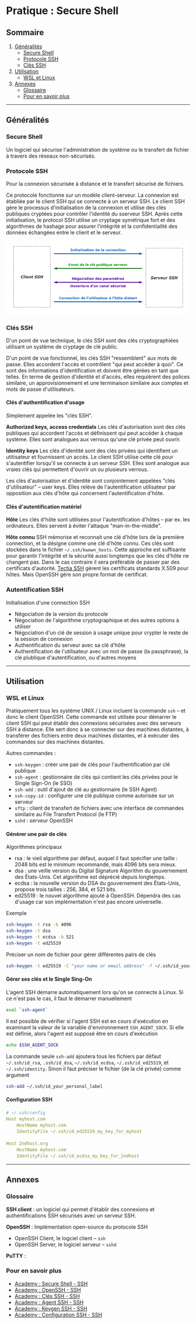
# Pratique : Secure Shell

## Sommaire
1. [Généralités](#généralités)
    - [Secure Shell](#secure-shell)
    - [Protocole SSH](#protocole-ssh)
    - [Clés SSH](#clés-ssh)
1. [Utilisation](#utilisation)
    - [WSL et Linux](#wsl-et-linux)
1. [Annexes](#annexes)
    - [Glossaire](#glossaire)
    - [Pour en savoir plus](#pour-en-savoir-plus)

---


## Généralités

### Secure Shell

Un logiciel qui sécurise l'administration de système ou le transfert de fichier à travers des réseaux non-sécurisés.


### Protocole SSH

Pour la connexion sécurisée à distance et le transfert sécurisé de fichiers.

Ce protocole fonctionne sur un modèle client-serveur. La connexion est établiée par le client SSH qui se connecte à un serveur SSH. Le client SSH gère le processus d'initialisation de la connexion et utilise des clés publiques cryptées pour contrôler l'identité du sserveur SSH. Après cette initialisation, le protocol SSH utilise un cryptage symétrique fort et des algorithmes de hashage pour assurer l'intégrité et la confidentialité des données échangées entre le client et le serveur.

![SSH Connexion Client Server](./_assets/ssh_client_server_connection.png)


### Clés SSH

D'un point de vue technique, le clés SSH sont des clés cryptographiées utilisant un système de cryptage de clé public.

D'un point de vue fonctionnel, les clés SSH "ressemblent" aux mots de passe. Elles accordent l'accès et contrôlent "qui peut accéder à quoi". Ce sont des informations d'identification et doivent être gérées en tant que telles. En terme de gestion d'identité et d'accès, elles requièrent des polices similaire, un approvisionnement et une terminaison similaire aux comptes et mots de passe d'utilisateurs.


#### Clés d'authentification d'usage

Simplement appelée les "clés SSH".
 
**Authorized keys, access credentials**
Les clés d'autorisation sont des clés publiques qui accordent l'accès et définissent qui peut accéder à chaque système. Elles sont analogues aux verrous qu'une clé privée peut ouvrir.

**Identity keys**
Les clés d'identité sont des clés privées qui identifient un utitisateur et fournissent un accès. Le client SSH utilise cette clé pour s'autentifier lorsqu'il se connecte à un serveur SSH. Elles sont analogue aux vraies clés qui permettent d'ouvrir un ou plusieurs verrous.

Les clés d'autorisation et d'identité sont conjointement appelées "clés d'utilisateur" – user keys. Elles relève de l'autentification utilisateur par opposition aux clés d'hôte qui concernent l'autentification d'hôte.


#### Clés d'autentification matériel

**Hôte**
Les clés d'hôte sont utilisées pour l'autentification d'hôtes – par ex. les ordinateurs. Elles servent à éviter l'attaque "man-in-the-middle".

**Hôte connu**
SSH mémorise et reconnait une clé d'hôte lors de la première connection, et la désigne comme une clé d'hôte connu. Ces clés sont stockées dans le fichier `~/.ssh/kwown_hosts`. Cette approche est suffisante pour garantir l'intégrité et la sécurité aussi longtemps que les clés d'hôte ne changent pas. Dans le cas contraire il sera préférable de passer par des certificats d'autorité. [Tectia SSH](https://www.ssh.com/products/tectia-ssh/) gèrent les certificats standards X.509 pour hôtes. Mais OpenSSH gère son propre format de certificat.


### Autentification SSH

Initialisation d'une connection SSH
- Négociation de la version du protocole
- Négociation de l'algorithme cryptographique et des autres options à utiliser
- Négociation d'un clé de session à usage unique pour crypter le reste de la session de connexion
- Authentification du serveur avec sa clé d'hôte
- Authentification de l'utilisateur avec un mot de passe (la passphrase), la clé plublique d'autentification, ou d'autres moyens


---


## Utilisation

### WSL et Linux

Pratiquement tous les système UNIX / Linux incluent la commande `ssh` – et donc le client OpenSSH. Cette commande est utilisée pour démarrer le client SSH qui peut établir des connexions sécurisées avec des serveurs SSH à distance. Elle sert donc à se connecter sur des machines distantes, à transférer des fichiers entre deux machines distantes, et à exécuter des commandes sur des machines distantes.

Autres commandes :
- `ssh-keygen` : créer une pair de clés pour l'authentification par clé publique
- `ssh-agent` : gestionnaire de clés qui contient les clés privées pour le Single Sign-On (le SSO)
- `ssh-add` : outil d'ajout de clé au gestionnaire (le SSH Agent)
- `ssh-copy-id` : configurer une clé publique comme autorisée sur un serveur
- `sftp` : client de transfert de fichiers avec une interface de commandes similaire au File Transfert Protocol (le FTP)
- `sshd` : serveur OpenSSH


#### Générer une pair de clés

Algorithmes principaux
- rsa : le vieil algorithme par défaut, auquel il faut spécifier une taille : 2048 bits est le minimum recommandé, mais 4096 bits sera mieux.
- dsa : une veille version du Digital Signature Algorithm du gouvernement des États-Unis. Cet algorithme est déprécié depuis longtemps.
- ecdsa : la nouvelle version du DSA du gouvernement des États-Unis, propose trois tailles : 256, 384, et 521 bits.
- ed25519 : le nouvel algorithme ajouté à OpenSSH. Dépendra des cas d'usage car son implémentation n'est pas encore universelle. 

Exemple
```sh
ssh-keygen -t rsa -b 4096
ssh-keygen -t dsa 
ssh-keygen -t ecdsa -b 521
ssh-keygen -t ed25519
```

Préciser un nom de fichier pour gérer différentes pairs de clés
```sh
ssh-keygen -t ed25519 -C "your name or email address" -f ~/.ssh/id_your_personal_label
```


#### Gérer ses clés et le Single Sing-On

L'agent SSH démarre automatiquement lors qu'on se connecte à Linux. Si ce n'est pas le cas, il faut le démarrer manuellement
```sh
eval `ssh-agent`
```
Il est possible de vérifier si l'agent SSH est en cours d'exécution en examinant la valeur de la variable d'environnement `SSH_AGENT_SOCK`. Si elle est définie, alors l'agent est supposé être en cours d'exécution
```sh
echo $SSH_AGENT_SOCK
```

La commande seule `ssh-add` ajoutera tous les fichiers par défaut `~/.ssh/id_rsa`, `.ssh/id_dsa`, `~/.ssh/id_ecdsa`, `~/.ssh/id_ed25519`, et `~/.ssh/identity`. Sinon il faut préciser le fichier (de la clé privée) comme argument
```sh
ssh-add ~/.ssh/id_your_personal_label
```


#### Configuration SSH

```yml
# ~/.ssh/config
Host myhost.com
    HostName myhost.com
    IdentityFile ~/.ssh/id_ed25519_my_key_for_myhost

Host 2ndhost.org
    HostName myhost.com
    IdentityFile ~/.ssh/id_ecdsa_my_key_for_2ndhost
```


---


## Annexes

### Glossaire

**SSH client** : un logiciel qui permet d'établir des connexions et authentifications SSH sécurisés avec un serveur SSH.

**OpenSSH** : Implémentation open-source du protocole SSH
- OpenSSH Client, le logciel client – `ssh`
- OpenSSH Server, le logiciel serveur – `sshd`

**PuTTY** : 


### Pour en savoir plus

- [Academy : Secure Shell - SSH](https://www.ssh.com/academy/ssh)
- [Academy : OpenSSH - SSH](https://www.ssh.com/academy/ssh/openssh)
- [Academy : Clés SSH - SSH](https://www.ssh.com/academy/ssh-keys)
- [Academy : Agent SSH - SSH](https://www.ssh.com/academy/ssh/agent)
- [Academy : Keygen SSH - SSH](https://www.ssh.com/academy/ssh/keygen)
- [Academy : Configuration SSH - SSH](https://www.ssh.com/academy/ssh/config)

